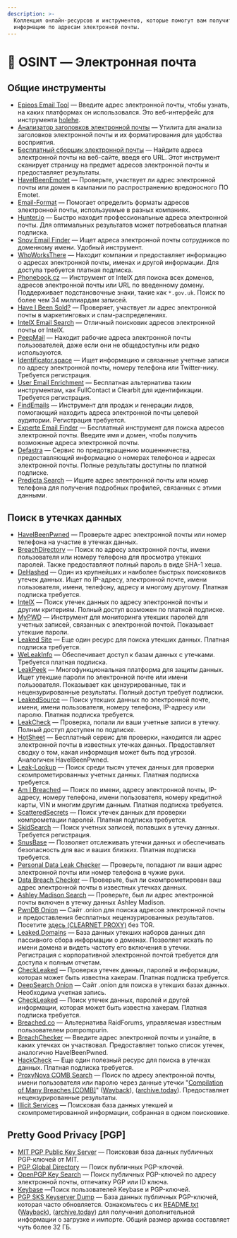 ```yaml
---
description: >-
  Коллекция онлайн-ресурсов и инструментов, которые помогут вам получить
  информацию по адресам электронной почты.
---
```


# 📨 OSINT — Электронная почта

## **Общие инструменты**

* [Epieos Email Tool](https://tools.epieos.com/email.php) — Введите адрес электронной почты, чтобы узнать, на каких платформах он использовался. Это веб-интерфейс для инструмента [holehe](https://github.com/megadose/holehe).
* [Анализатор заголовков электронной почты](https://mxtoolbox.com/EmailHeaders.aspx) — Утилита для анализа заголовков электронной почты и их форматирования для удобства восприятия.
* [Бесплатный сборщик электронной почты](https://freemailscraper.herokuapp.com/complete-website-email-scraper) — Найдите адреса электронной почты на веб-сайте, введя его URL. Этот инструмент сканирует страницу на предмет адресов электронной почты и предоставляет результаты.
* [HaveIBeenEmotet](https://www.haveibeenemotet.com/index.php) — Проверьте, участвует ли адрес электронной почты или домен в кампании по распространению вредоносного ПО Emotet.
* [Email-Format](https://www.email-format.com/) — Помогает определить форматы адресов электронной почты, используемые в разных компаниях.
* [Hunter.io](https://hunter.io/) — Быстро находит профессиональные адреса электронной почты. Для оптимальных результатов может потребоваться платная подписка.
* [Snov Email Finder](https://snov.io/email-finder) — Ищет адреса электронной почты сотрудников по доменному имени. Удобный инструмент.
* [WhoWorksThere](https://www.whoworksthere.com/) — Находит компании и предоставляет информацию о адресах электронной почты, именах и другой информации. Для доступа требуется платная подписка.
* [Phonebook.cz](https://phonebook.cz/) — Инструмент от IntelX для поиска всех доменов, адресов электронной почты или URL по введенному домену. Поддерживает подстановочные знаки, такие как `*.gov.uk`. Поиск по более чем 34 миллиардам записей.
* [Have I Been Sold?](https://haveibeensold.app/) — Проверяет, участвует ли адрес электронной почты в маркетинговых и спам-распределениях.
* [IntelX Email Search](https://intelx.io/tools?tab=email) — Отличный поисковик адресов электронной почты от IntelX.
* [PeepMail](https://samy.pl/peepmail/elift.cgi) — Находит рабочие адреса электронной почты пользователей, даже если они не общедоступны или редко используются.
* [Identificator.space](https://identificator.space/search) — Ищет информацию и связанные учетные записи по адресу электронной почты, номеру телефона или Twitter-нику. Требуется регистрация.
* [User Email Enrichment](https://taitems.github.io/user-email-enrichment/) — Бесплатная альтернатива таким инструментам, как FullContact и Clearbit для идентификации. Требуется регистрация.
* [FindEmails](https://www.findemails.com/) — Инструмент для продаж и генерации лидов, помогающий находить адреса электронной почты целевой аудитории. Регистрация требуется.
* [Experte Email Finder](https://www.experte.com/email-finder) — Бесплатный инструмент для поиска адресов электронной почты. Введите имя и домен, чтобы получить возможные адреса электронной почты.
* [Defastra](https://defastra.com/) — Сервис по предотвращению мошенничества, предоставляющий информацию о номерах телефонов и адресах электронной почты. Полные результаты доступны по платной подписке.
* [Predicta Search](https://predictasearch.com/) — Ищите адрес электронной почты или номер телефона для получения подробных профилей, связанных с этими данными.

## **Поиск в утечках данных**

* [HaveIBeenPwned](https://haveibeenpwned.com/) — Проверьте адрес электронной почты или номер телефона на участие в утечках данных.
* [BreachDirectory](https://breachdirectory.org/) — Поиск по адресу электронной почты, имени пользователя или номеру телефона для просмотра утекших паролей. Также предоставляют полный пароль в виде SHA-1 хеша.
* [DeHashed](https://dehashed.com/) — Один из крупнейших и наиболее быстрых поисковиков утечек данных. Ищет по IP-адресу, электронной почте, имени пользователя, имени, телефону, адресу и многому другому. Платная подписка требуется.
* [IntelX](https://intelx.io/) — Поиск утечек данных по адресу электронной почты и другим критериям. Полный доступ возможен по платной подписке.
* [MyPWD](https://mypwd.io/) — Инструмент для мониторинга утекших паролей для учетных записей, связанных с электронной почтой. Показывает утекшие пароли.
* [Leaked Site](https://leaked.site/) — Еще один ресурс для поиска утекших данных. Платная подписка требуется.
* [WeLeakInfo](https://weleakinfo.to/) — Обеспечивает доступ к базам данных с утечками. Требуется платная подписка.
* [LeakPeek](https://leakpeek.com/) — Многофункциональная платформа для защиты данных. Ищет утекшие пароли по электронной почте или имени пользователя. Показывает как цензурированные, так и нецензурированные результаты. Полный доступ требует подписки.
* [LeakedSource](https://leakedsource.ru/) — Поиск утекших данных по электронной почте, имени, имени пользователя, номеру телефона, IP-адресу или паролю. Платная подписка требуется.
* [LeakCheck](https://leakcheck.net/) — Проверка, попали ли ваши учетные записи в утечку. Полный доступ доступен по подписке.
* [HotSheet](https://www.hotsheet.com/inoitsu) — Бесплатный сервис для проверки, находится ли адрес электронной почты в известных утечках данных. Предоставляет сводку о том, какая информация может быть под угрозой. Аналогичен HaveIBeenPwned.
* [Leak-Lookup](https://leak-lookup.com/) — Поиск среди тысяч утечек данных для проверки скомпрометированных учетных данных. Платная подписка требуется.
* [Am I Breached](https://amibreached.com/) — Поиск по имени, адресу электронной почты, IP-адресу, номеру телефона, имени пользователя, номеру кредитной карты, VIN и многим другим данным. Платная подписка требуется.
* [ScatteredSecrets](https://scatteredsecrets.com/) — Поиск утечек данных для проверки компрометации паролей. Платная подписка требуется.
* [SkidSearch](https://skidsearch.net/) — Поиск учетных записей, попавших в утечку данных. Требуется регистрация.
* [SnusBase](https://snusbase.com/) — Позволяет отслеживать утечки данных и обеспечивать безопасность для вас и ваших близких. Платная подписка требуется.
* [Personal Data Leak Checker](https://cybernews.com/personal-data-leak-check/) — Проверьте, попадают ли ваши адрес электронной почты или номер телефона в чужие руки.
* [Data Breach Checker](https://burnermail.io/resources/data-breach-checker) — Проверьте, был ли скомпрометирован ваш адрес электронной почты в известных утечках данных.
* [Ashley Madison Search](https://ashley.cynic.al/) — Проверьте, был ли адрес электронной почты включен в утечку данных Ashley Madison.
* [PwnDB Onion](https://pwndb2am4tzkvold.onion/) — Сайт .onion для поиска адресов электронной почты и предоставления бесплатных нецензурированных результатов. Посетите [здесь (CLEARNET PROXY)](http://pwndb2am4tzkvold.onion.pet/) без TOR.
* [Leaked.Domains](https://leaked.domains/) — База данных утекших наборов данных для пассивного сбора информации о доменах. Позволяет искать по имени домена и видеть частоту его включения в утечки. Регистрация с корпоративной электронной почтой требуется для доступа к полным отчетам.
* [CheckLeaked](https://checkleaked.cc/) — Проверка утечек данных, паролей и информации, которая может быть известна хакерам. Платная подписка требуется.
* [DeepSearch Onion](http://xjypo5vzgmo7jca6b322dnqbsdnp3amd24ybx26x5nxbusccjkm4pwid.onion/) — Сайт .onion для поиска в утекших базах данных. Необходима учетная запись.
* [CheckLeaked](https://checkleaked.cc/) — Поиск утечек данных, паролей и другой информации, которая может быть известна хакерам. Платная подписка требуется.
* [Breached.co](https://breached.co/index.php) — Альтернатива RaidForums, управляемая известным пользователем pompompurin.
* [BreachChecker](https://breachchecker.com/) — Введите адрес электронной почты и узнайте, в каких утечках он участвовал. Предоставляет только список утечек, аналогично HaveIBeenPwned.
* [HackCheck](https://hackcheck.io/) — Еще один полезный ресурс для поиска в утечках данных. Платная подписка требуется.
* [ProxyNova COMB Search](https://www.proxynova.com/tools/comb) — Поиск по адресу электронной почты, имени пользователя или паролю через данные утечки "[Compilation of Many Breaches \[COMB\]](https://cybernews.com/news/largest-compilation-of-emails-and-passwords-leaked-free/)" ([Wayback](https://web.archive.org/web/20221129072721/https://cybernews.com/news/largest-compilation-of-emails-and-passwords-leaked-free/)), ([archive.today](https://archive.vn/7XumX)). Предоставляет нецензурированные результаты.
* [Illicit Services](https://search.illicit.services/) — Поисковая база данных утекшей и скомпрометированной информации, собранная в одном поисковике.

## **Pretty Good Privacy \[PGP]**

* [MIT PGP Public Key Server](https://pgp.mit.edu/) — Поисковая база данных публичных PGP-ключей от MIT.
* [PGP Global Directory](https://keyserver.pgp.com/) — Поиск публичных PGP-ключей.
* [OpenPGP Key Search](https://keys.openpgp.org/) — Поиск публичных PGP-ключей по адресу электронной почты, отпечатку PGP или ID ключа.
* [Keybase](https://keybase.io/) —Поиск пользователей Keybase и PGP-ключей.
* [PGP SKS Keyserver Dump](https://mirror.cyberbits.eu/sks/dump/) — База данных публичных PGP-ключей, которая часто обновляется. Ознакомьтесь с их [README.txt](https://mirror.cyberbits.eu/sks/dump/README.txt) ([Wayback](https://web.archive.org/web/20220920014322/https://mirror.cyberbits.eu/sks/dump/README.txt)), ([archive.today](https://archive.ph/Y4dyq)) для получения дополнительной информации о загрузке и импорте. Общий размер архива составляет чуть более 32 ГБ.
